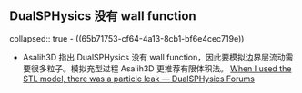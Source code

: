 ## DualSPHysics 没有 wall function
collapsed:: true
	- ((65b71753-cf64-4a13-8cb1-bf6e4cec719e))
- Asalih3D 指出 DualSPHysics 没有 wall function，因此要模拟边界层流动需要很多粒子。模拟充型过程 Asalih3D 更推荐有限体积法。 [When I used the STL model, there was a particle leak — DualSPHysics Forums](https://forums.dual.sphysics.org/discussion/comment/5165#Comment_5165)